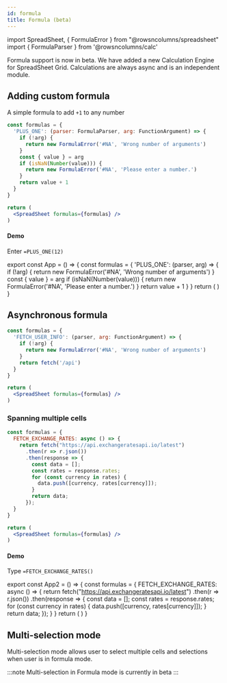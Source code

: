 ```yaml
---
id: formula
title: Formula (beta)
---
```

import SpreadSheet, { FormulaError } from "@rowsncolumns/spreadsheet"
import { FormulaParser } from '@rowsncolumns/calc'

Formula support is now in beta. We have added a new Calculation Engine for SpreadSheet Grid. Calculations are always async and is an independent module.

## Adding custom formula

A simple formula to add `+1` to any number

```jsx
const formulas = {
  'PLUS_ONE': (parser: FormulaParser, arg: FunctionArgument) => {
    if (!arg) {
      return new FormulaError('#NA', 'Wrong number of arguments')
    }
    const { value } = arg
    if (isNaN(Number(value))) {
      return new FormulaError('#NA', 'Please enter a number.')
    }
    return value + 1
  }
}

return (
  <SpreadSheet formulas={formulas} />
)
```

#### Demo

Enter `=PLUS_ONE(12)`

export const App = () => {
  const formulas = {
    'PLUS_ONE': (parser, arg) => {
      if (!arg) {
        return new FormulaError('#NA', 'Wrong number of arguments')
      }
      const { value } = arg
      if (isNaN(Number(value))) {
        return new FormulaError('#NA', 'Please enter a number.')
      }
      return value + 1
    }
  }
  return (
  <SpreadSheet formulas={formulas} />
  )
}

<App />

## Asynchronous formula

```jsx
const formulas = {
  'FETCH_USER_INFO': (parser, arg: FunctionArgument) => {
    if (!arg) {
      return new FormulaError('#NA', 'Wrong number of arguments')
    }
    return fetch('/api')
  }
}

return (
  <SpreadSheet formulas={formulas} />
)
```

### Spanning multiple cells

```jsx
const formulas = {
  FETCH_EXCHANGE_RATES: async () => {
    return fetch("https://api.exchangeratesapi.io/latest")
      .then(r => r.json())
      .then(response => {
        const data = [];
        const rates = response.rates;
        for (const currency in rates) {
          data.push([currency, rates[currency]]);
        }
        return data;
      });
  }
}

return (
  <SpreadSheet formulas={formulas} />
)
```

#### Demo

Type `=FETCH_EXCHANGE_RATES()`

export const App2 = () => {
  const formulas = {
    FETCH_EXCHANGE_RATES: async () => {
    return fetch("https://api.exchangeratesapi.io/latest")
      .then(r => r.json())
      .then(response => {
        const data = [];
        const rates = response.rates;
        for (const currency in rates) {
          data.push([currency, rates[currency]]);
        }
        return data;
      });
  }
  }
  return (
  <SpreadSheet formulas={formulas} />
  )
}

<App2 />

## Multi-selection mode

Multi-selection mode allows user to select multiple cells and selections when user is in formula mode.

:::note
Multi-selection in Formula mode is currently in beta
:::
